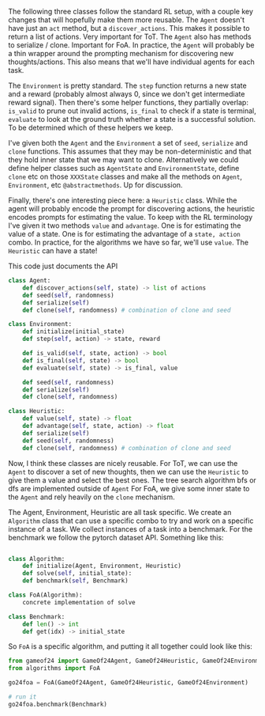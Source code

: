 The following three classes follow the standard RL setup, with a couple key changes that will hopefully make them more reusable.
The `Agent` doesn't have just an `act` method, but a `discover_actions`. This makes it possible to return a list of actions. Very important for ToT.
The `Agent` also has methods to serialize / clone. Important for FoA.
In practice, the `Agent` will probably be a thin wrapper around the prompting mechanism for discovering new thoughts/actions.
This also means that we'll have individual agents for each task.

The `Environment` is pretty standard. The `step` function returns a new state and a reward (probably almost always 0, since we don't get intermediate reward signal).
Then there's some helper functions, they partially overlap: `is_valid` to prune out invalid actions,  `is_final` to check if a state is terminal, `evaluate` to look at the ground truth whether a state is a successful solution.
To be determined which of these helpers we keep.

I've given both the `Agent` and the `Environment` a set of `seed`, `serialize` and `clone` functions.
This assumes that they may be non-deterministic and that they hold inner state that we may want to clone.
Alternatively we could define helper classes such as `AgentState` and `EnvironmentState`, define `clone` etc on those `XXXState` classes and make all the methods on `Agent`, `Environment`, etc `@abstractmethods`.
Up for discussion. 

Finally, there's one interesting piece here: a `Heuristic` class. While the agent will probably encode the prompt for discovering actions, the heuristic encodes prompts for estimating the value.
To keep with the RL terminology I've given it two methods `value` and `advantage`. One is for estimating the value of a state. One is for estimating the advantage of a `state, action` combo.
In practice, for the algorithms we have so far, we'll use `value`.
The `Heuristic` can have a state!

This code just documents the API
```python
class Agent:
    def discover_actions(self, state) -> list of actions
    def seed(self, randomness)
    def serialize(self)
    def clone(self, randomness) # combination of clone and seed

class Environment:
    def initialize(initial_state)
    def step(self, action) -> state, reward

    def is_valid(self, state, action) -> bool
    def is_final(self, state) -> bool
    def evaluate(self, state) -> is_final, value

    def seed(self, randomness)
    def serialize(self)
    def clone(self, randomness)

class Heuristic:
    def value(self, state) -> float
    def advantage(self, state, action) -> float
    def serialize(self)
    def seed(self, randomness)
    def clone(self, randomness) # combination of clone and seed
```

Now, I think these classes are nicely reusable. For ToT, we can use the `Agent` to discover a set of new thoughts, then we can use the `Heuristic` to give them a value and select the best ones. The tree search algorithm bfs or dfs are implemented outside of `Agent`
For FoA, we give some inner state to the `Agent` and rely heavily on the `clone` mechanism.

The Agent, Environment, Heuristic are all task specific.
We create an `Algorithm` class that can use a specific combo to try and work on a specific instance of a task.
We collect instances of a task into a benchmark. For the benchmark we follow the pytorch dataset API.
Something like this:
```python

class Algorithm:
    def initialize(Agent, Environment, Heuristic)
    def solve(self, initial_state):
    def benchmark(self, Benchmark)

class FoA(Algorithm):
    concrete implementation of solve

class Benchmark:
    def len() -> int
    def get(idx) -> initial_state
```

So `FoA` is a specific algorithm, and putting it all together could look like this:

```python
from gameof24 import GameOf24Agent, GameOf24Heuristic, GameOf24Environment, GameOf24Benchmark
from algorithms import FoA

go24foa = FoA(GameOf24Agent, GameOf24Heuristic, GameOf24Environment)

# run it
go24foa.benchmark(Benchmark)
```
